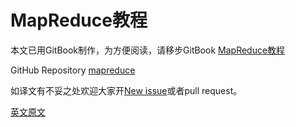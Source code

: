 # MapReduce教程

本文已用GitBook制作，为方便阅读，请移步GitBook [MapReduce教程](https://namsto.gitbooks.io/mapreduce/content/tutorial/mapreduce-home.html)

GitHub Repository [mapreduce](https://github.com/Namsto/mapreduce)

如译文有不妥之处欢迎大家开[New issue](https://github.com/Namsto/mapreduce/issues/new)或者pull request。

[英文原文](http://www.tutorialspoint.com/map_reduce/index.htm)
